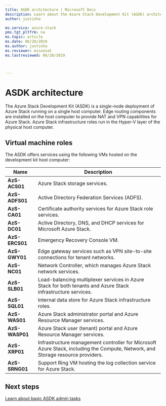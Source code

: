 ```yaml
---
title: ASDK architecture | Microsoft Docs
description: Learn about the Azure Stack Development Kit (ASDK) architecture.
author: justinha

ms.service: azure-stack
pms.tgt_pltfrm: na
ms.topic: article
ms.date: 06/28/2019
ms.author: justinha
ms.reviewer: misainat
ms.lastreviewed: 06/28/2019



---
```

# ASDK architecture
The Azure Stack Development Kit (ASDK) is a single-node deployment of Azure Stack running on a single host computer. Edge routing components are installed on the host computer to provide NAT and VPN capabilities for Azure Stack. Azure Stack infrastructure roles run in the Hyper-V layer of the physical host computer.


## Virtual machine roles
The ASDK offers services using the following VMs hosted on the development kit host computer:

| Name | Description |
| ----- | ----- |
| **AzS-ACS01** | Azure Stack storage services.|
| **AzS-ADFS01** | Active Directory Federation Services (ADFS).  |
| **AzS-CA01** | Certificate authority services for Azure Stack role services.|
| **AzS-DC01** | Active Directory, DNS, and DHCP services for Microsoft Azure Stack.|
| **AzS-ERCS01** | Emergency Recovery Console VM. |
| **AzS-GWY01** | Edge gateway services such as VPN site-to-site connections for tenant networks.|
| **AzS-NC01** | Network Controller, which manages Azure Stack network services.  |
| **AzS-SLB01** | Load-balancing multiplexer services in Azure Stack for both tenants and Azure Stack infrastructure services.  |
| **AzS-SQL01** | Internal data store for Azure Stack infrastructure roles.  |
| **AzS-WAS01** | Azure Stack administrator portal and Azure Resource Manager services.|
| **AzS-WASP01**| Azure Stack user (tenant) portal and Azure Resource Manager services.|
| **AzS-XRP01** | Infrastructure management controller for Microsoft Azure Stack, including the Compute, Network, and Storage resource providers.|
| **AzS-SRNG01** | Support Ring VM hosting the log collection service for Azure Stack. |

## Next steps
[Learn about basic ASDK admin tasks](asdk-admin-basics.md)
